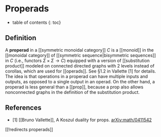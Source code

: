 
# Properads
* table of contents
{: toc}

## Definition

A __properad__ in a [[symmetric monoidal
category]] $C$ is a [[monoid]] in the [[monoidal
category]] of [[symmetric sequence|bisymmetric sequences]] in $C$ (i.e.,
functors $\Sigma\times\Sigma\to C$) equipped
with a version of [[substitution product]]
modeled on connected directed graphs with 2 levels
instead of corollas, which are used for [[operads]].
See §1.2 in Vallette [1] for details.
The idea is that operations in a properad can
have multiple inputs and outputs, as opposed
to a single output in an operad.
On the other hand, a properad is less general
than a [[prop]], because a prop also
allows nonconnected graphs in the definition
of the substitution product.


## References

* [1] [[Bruno Vallette]], A Koszul duality for props.
[arXiv:math/0411542](http://arxiv.org/abs/math/0411542)

[[!redirects properads]]
